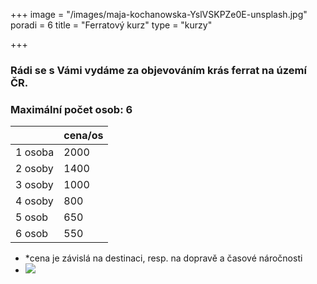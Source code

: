 +++
image = "/images/maja-kochanowska-YslVSKPZe0E-unsplash.jpg"
poradi = 6
title = "Ferratový kurz"
type = "kurzy"

+++
### Rádi se s Vámi vydáme za objevováním krás ferrat na území ČR.

### Maximální počet osob: 6

|  | cena/os |
| --- | --- |
| 1 osoba | 2000 |
| 2 osoby | 1400 |
| 3 osoby | 1000 |
| 4 osoby | 800 |
| 5 osob | 650 |
| 6 osob | 550 |

* *cena je závislá na destinaci, resp. na dopravě a časové náročnosti
* ![](/images/walther-luecker-rKlE8wIgBGw-unsplash.jpg)